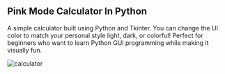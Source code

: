 ## Pink Mode Calculator In Python
A simple calculator built using Python and Tkinter.
You can change the UI color to match your personal style light, dark, or colorful!
Perfect for beginners who want to learn Python GUI programming while making it visually fun.

![calculator](https://github.com/user-attachments/assets/0411cafc-f674-42d2-a914-07cbcc2928cd)

